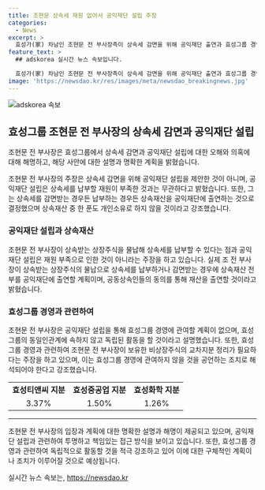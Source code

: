 ```yaml
---
title: 조현문 상속세 재원 없어서 공익재단 설립 주장 
categories:
  - News
excerpt: >
  효성가(家) 차남인 조현문 전 부사장측이 상속세 감면을 위해 공익재단 출연과 효성그룹 경영 의혹 등에 대해 해명했다. 상속세에 관해 부족하더라도 상장주식을 물납해 납부 가능하며 공익재단 설립은 당장 상속세를 납부할 재원이 없어서가 아니다라고 설명했다. 또한, 상속재산으로 공익재단을 설립할 것이고 훨씬 많은 재원으로 사회와 공익에 사용할 수 있다고 밝혔다. 또한 독립경영을 위해 비상장주식의 교차지분 정리가 필요하다고 강조했다.
feature_text: >
  ## adskorea 실시간 뉴스 속보입니다.

  효성가(家) 차남인 조현문 전 부사장측이 상속세 감면을 위해 공익재단 출연과 효성그룹 경영 의혹 등에 대해 해명했다. 상속세에 관해 부족하더라도 상장주식을 물납해 납부 가능하며 공익재단 설립은 당장 상속세를 납부할 재원이 없어서가 아니다라고 설명했다. 또한, 상속재산으로 공익재단을 설립할 것이고 훨씬 많은 재원으로 사회와 공익에 사용할 수 있다고 밝혔다. 또한 독립경영을 위해 비상장주식의 교차지분 정리가 필요하다고 강조했다.
image: 'https://newsdao.kr/res/images/meta/newsdao_breakingnews.jpg'
---
```


<p><img src="https://newsdao.kr/res/images/meta/newsdao_breakingnews.jpg" alt="adskorea 속보" /></p>

<h2 data-ke-size="size26">효성그룹 조현문 전 부사장의 상속세 감면과 공익재단 설립</h2>

<p>조현문 전 부사장은 효성그룹에서 상속세 감면과 공익재단 설립에 대한 오해와 의혹에 대해 해명하고, 해당 사안에 대한 설명과 명확한 계획을 밝혔습니다.</p>

<p data-ke-size="size16">조현문 전 부사장의 주장은 상속세 감면을 위해 공익재단 설립을 제안한 것이 아니며, 공익재단 설립은 상속세를 납부할 재원이 부족한 것과는 무관하다고 밝혔습니다. 또한, 그는 상속세를 감면받는 경우든 납부하는 경우든 상속재산을 공익재단에 출연하는 것으로 결정했으며 상속재산 중 한 푼도 개인소유로 하지 않을 것이라고 강조했습니다.</p>

<h3 data-ke-size="size24">공익재단 설립과 상속재산</h3>

<p data-ke-size="size16">조현문 전 부사장이 상속받는 상장주식을 물납해 상속세를 납부할 수 있다는 점과 공익재단 설립은 재원 부족으로 인한 것이 아니라는 주장을 하고 있습니다. 실제 조 전 부사장이 상속받는 상장주식의 물납으로 상속세를 납부하거나 감면받는 경우에 상속재산 전부를 공익재단에 출연할 계획이며, 공동상속인들의 동의를 통해 재산을 출연할 것이라고 밝혔습니다.</p>

<h3 data-ke-size="size24">효성그룹 경영과 관련하여</h3>

<p data-ke-size="size16">조현문 전 부사장은 공익재단 설립을 통해 효성그룹 경영에 관여할 계획이 없으며, 효성그룹의 동일인관계에 속하지 않고 독립된 활동을 할 것이라고 설명했습니다. 또한, 효성그룹 경영과 관련하여 조현문 전 부사장이 보유한 비상장주식의 교차지분 정리가 필요하다는 주장을 하고 있으며, 이는 효성그룹 경영에 관여하지 않을 것을 공언하는 조치로 해석되어야 한다고 강조했습니다.</p>

<table>
  <tr>
    <td style="text-align: center; height: 17px;"><b>효성티앤씨 지분</b></td>
    <td style="text-align: center; height: 17px;"><b>효성중공업 지분</b></td>
    <td style="text-align: center; height: 17px;"><b>효성화학 지분</b></td>
  </tr>
  <tr>
    <td style="text-align: center;">3.37%</td>
    <td style="text-align: center;">1.50%</td>
    <td style="text-align: center;">1.26%</td>
  </tr>
</table>

<hr>

<p data-ke-size="size16">조현문 전 부사장의 입장과 계획에 대한 명확한 설명과 해명이 제공되고 있으며, 공익재단 설립과 관련하여 투명하고 책임있는 접근 방식을 보이고 있습니다. 또한, 효성그룹 경영과 관련하여 독립적으로 활동할 것을 적극 강조하고 있어 이에 대한 구체적인 계획이나 조치가 이루어질 것으로 예상됩니다.</p>
실시간 뉴스 속보는, <a href="https://newsdao.kr" rel="dofollow">https://newsdao.kr</a>


